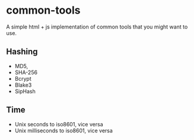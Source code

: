 # common-tools
A simple html + js implementation of common tools that you might want to use.

## Hashing
- MD5, 
- SHA-256
- Bcrypt
- Blake3
- SipHash

## Time
- Unix seconds to iso8601, vice versa
- Unix milliseconds to iso8601, vice versa
